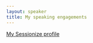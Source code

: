 ```yaml
---
layout: speaker
title: My speaking engagements
---
```

[My Sessionize profile](https://sessionize.com/nathalie-leenders-den-nijs)

